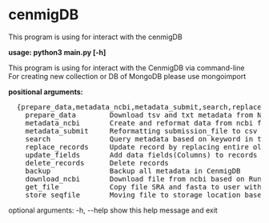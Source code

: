 # cenmigDB
This program is using for interact with the cenmigDB

**usage: python3 main.py [-h]**
           
This program is using for interact with the CenmigDB via command-line \
For creating new collection or DB of MongoDB please use mongoimport 


**positional arguments:**
<pre>
  {prepare_data,metadata_ncbi,metadata_submit,search,replace_records,update_fields,delete_records,backup,download_ncbi,get_file,store_seqfile}
    prepare_data        Download tsv and txt metadata from NCBI PathogenDB and AssemblyDB
    metadata_ncbi       Create and reformat data from ncbi from NCBI to csv file for updating CenmigDB
    metadata_submit     Reformatting submission_file to csv file for updating CenmigDB
    search              Query metadata based on keyword in txt file
    replace_records     Update record by replacing entire old record
    update_fields       Add data fields(Columns) to records
    delete_records      Delete records
    backup              Backup all metadata in CenmigDB
    download_ncbi       Download file from ncbi based on Run and asm_acc from input csv
    get_file            Copy file SRA and fasta to user with Run and asm_acc from csv
    store_seqfile       Moving file to storage location based on spp. and filetype
</pre>
optional arguments:
  -h, --help            show this help message and exit
